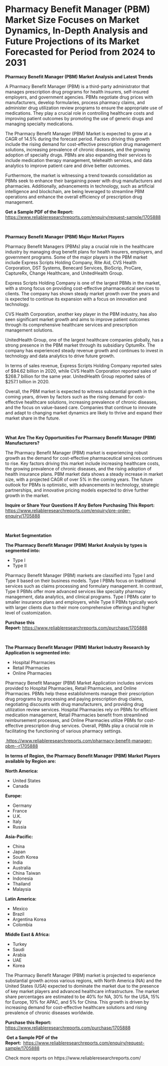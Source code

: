 <p><h1>Pharmacy Benefit Manager (PBM) Market Size Focuses on Market Dynamics, In-Depth Analysis and Future Projections of its Market Forecasted for Period from 2024 to 2031</h1></p><p><strong>Pharmacy Benefit Manager (PBM) Market Analysis and Latest Trends</strong></p>
<p><p>A Pharmacy Benefit Manager (PBM) is a third-party administrator that manages prescription drug programs for health insurers, self-insured employers, and government agencies. PBMs negotiate drug prices with manufacturers, develop formularies, process pharmacy claims, and administer drug utilization review programs to ensure the appropriate use of medications. They play a crucial role in controlling healthcare costs and improving patient outcomes by promoting the use of generic drugs and managing specialty medications.</p><p>The Pharmacy Benefit Manager (PBM) Market is expected to grow at a CAGR of 14.5% during the forecast period. Factors driving this growth include the rising demand for cost-effective prescription drug management solutions, increasing prevalence of chronic diseases, and the growing adoption of specialty drugs. PBMs are also expanding their services to include medication therapy management, telehealth services, and data analytics to improve patient care and drive better outcomes.</p><p>Furthermore, the market is witnessing a trend towards consolidation as PBMs seek to enhance their bargaining power with drug manufacturers and pharmacies. Additionally, advancements in technology, such as artificial intelligence and blockchain, are being leveraged to streamline PBM operations and enhance the overall efficiency of prescription drug management.</p></p>
<p><strong>Get a Sample PDF of the Report:&nbsp;</strong> <a href="https://www.reliableresearchreports.com/enquiry/request-sample/1705888">https://www.reliableresearchreports.com/enquiry/request-sample/1705888</a></p>
<p>&nbsp;</p>
<p><strong>Pharmacy Benefit Manager (PBM) Major Market Players</strong></p>
<p><p>Pharmacy Benefit Managers (PBMs) play a crucial role in the healthcare industry by managing drug benefit plans for health insurers, employers, and government programs. Some of the major players in the PBM market include Express Scripts Holding Company, Rite Aid, CVS Health Corporation, DST Systems, Benecard Services, BioScrip, ProCare, CaptureRx, Change Healthcare, and UnitedHealth Group.</p><p>Express Scripts Holding Company is one of the largest PBMs in the market, with a strong focus on providing cost-effective pharmaceutical services to clients. The company has shown steady market growth over the years and is expected to continue its expansion with a focus on innovation and technology.</p><p>CVS Health Corporation, another key player in the PBM industry, has also seen significant market growth and aims to improve patient outcomes through its comprehensive healthcare services and prescription management solutions.</p><p>UnitedHealth Group, one of the largest healthcare companies globally, has a strong presence in the PBM market through its subsidiary OptumRx. The company has experienced steady revenue growth and continues to invest in technology and data analytics to drive future growth.</p><p>In terms of sales revenue, Express Scripts Holding Company reported sales of $94.62 billion in 2020, while CVS Health Corporation reported sales of $268.7 billion for the same year. UnitedHealth Group reported sales of $257.1 billion in 2020.</p><p>Overall, the PBM market is expected to witness substantial growth in the coming years, driven by factors such as the rising demand for cost-effective healthcare solutions, increasing prevalence of chronic diseases, and the focus on value-based care. Companies that continue to innovate and adapt to changing market dynamics are likely to thrive and expand their market share in the future.</p></p>
<p>&nbsp;</p>
<p><strong>What Are The Key Opportunities For Pharmacy Benefit Manager (PBM) Manufacturers?</strong></p>
<p><p>The Pharmacy Benefit Manager (PBM) market is experiencing robust growth as the demand for cost-effective pharmaceutical services continues to rise. Key factors driving this market include increasing healthcare costs, the growing prevalence of chronic diseases, and the rising adoption of health insurance plans. PBM market data shows a steady increase in market size, with a projected CAGR of over 5% in the coming years. The future outlook for PBMs is optimistic, with advancements in technology, strategic partnerships, and innovative pricing models expected to drive further growth in the market.</p></p>
<p><strong>Inquire or Share Your Questions If Any Before Purchasing This Report:</strong> <a href="https://www.reliableresearchreports.com/enquiry/pre-order-enquiry/1705888">https://www.reliableresearchreports.com/enquiry/pre-order-enquiry/1705888</a></p>
<p>&nbsp;</p>
<p><strong>Market Segmentation</strong></p>
<p><strong>The Pharmacy Benefit Manager (PBM) Market Analysis by types is segmented into:</strong></p>
<p><ul><li>Type I</li><li>Type II</li></ul></p>
<p><p>Pharmacy Benefit Manager (PBM) markets are classified into Type I and Type II based on their business models. Type I PBMs focus on traditional services such as claims processing and formulary management. In contrast, Type II PBMs offer more advanced services like specialty pharmacy management, data analytics, and clinical programs. Type I PBMs cater to smaller insurance plans and employers, while Type II PBMs typically work with larger clients due to their more comprehensive offerings and higher level of customization.</p></p>
<p><strong>Purchase this Report:&nbsp;</strong><a href="https://www.reliableresearchreports.com/purchase/1705888">https://www.reliableresearchreports.com/purchase/1705888</a></p>
<p>&nbsp;</p>
<p><strong>The Pharmacy Benefit Manager (PBM) Market Industry Research by Application is segmented into:</strong></p>
<p><ul><li>Hospital Pharmacies</li><li>Retail Pharmacies</li><li>Online Pharmacies</li></ul></p>
<p><p>Pharmacy Benefit Manager (PBM) Market Application includes services provided to Hospital Pharmacies, Retail Pharmacies, and Online Pharmacies. PBMs help these establishments manage their prescription drug programs by processing and paying prescription drug claims, negotiating discounts with drug manufacturers, and providing drug utilization review services. Hospital Pharmacies rely on PBMs for efficient medication management, Retail Pharmacies benefit from streamlined reimbursement processes, and Online Pharmacies utilize PBMs for cost-effective prescription drug services. Overall, PBMs play a crucial role in facilitating the functioning of various pharmacy settings.</p></p>
<p><a href="https://www.reliableresearchreports.com/pharmacy-benefit-manager-pbm--r1705888">&nbsp;https://www.reliableresearchreports.com/pharmacy-benefit-manager-pbm--r1705888</a></p>
<p><strong>In terms of Region, the Pharmacy Benefit Manager (PBM) Market Players available by Region are:</strong></p>
<p>
    <p> <strong> North America: </strong>
        <ul>
            <li>United States</li>
            <li>Canada</li>
        </ul>
        </p> 
    <p> <strong> Europe: </strong>
        <ul>
            <li>Germany</li>
            <li>France</li>
            <li>U.K.</li>
            <li>Italy</li>
            <li>Russia</li>
        </ul>
        </p> 
    <p> <strong> Asia-Pacific: </strong>
        <ul>
            <li>China</li>
            <li>Japan</li>
            <li>South Korea</li>
            <li>India</li>
            <li>Australia</li>
            <li>China Taiwan</li>
            <li>Indonesia</li>
            <li>Thailand</li>
            <li>Malaysia</li>
        </ul>
        </p> 
    <p> <strong> Latin America: </strong>
        <ul>
            <li>Mexico</li>
            <li>Brazil</li>
            <li>Argentina Korea</li>
            <li>Colombia</li>
        </ul>
        </p> 
    <p> <strong> Middle East & Africa: </strong>
        <ul>
            <li>Turkey</li>
            <li>Saudi</li>
            <li>Arabia</li>
            <li>UAE</li>
            <li>Korea</li>
        </ul>
    </p>
    </p>
<p><p>The Pharmacy Benefit Manager (PBM) market is projected to experience substantial growth across various regions, with North America (NA) and the United States (USA) expected to dominate the market due to the presence of key market players and advanced healthcare infrastructure. The market share percentages are estimated to be 40% for NA, 30% for the USA, 15% for Europe, 10% for APAC, and 5% for China. This growth is driven by increasing demand for cost-effective healthcare solutions and rising prevalence of chronic diseases worldwide.</p></p>
<p><strong>Purchase this Report: </strong><a href="https://www.reliableresearchreports.com/purchase/1705888">https://www.reliableresearchreports.com/purchase/1705888</a></p>
<p>&nbsp;<strong>Get a Sample PDF of the Report:&nbsp;&nbsp;</strong><a href="https://www.reliableresearchreports.com/enquiry/request-sample/1705888">https://www.reliableresearchreports.com/enquiry/request-sample/1705888</a></p>
<p><strong></strong></p>
<p>Check more reports on https://www.reliableresearchreports.com/</p>